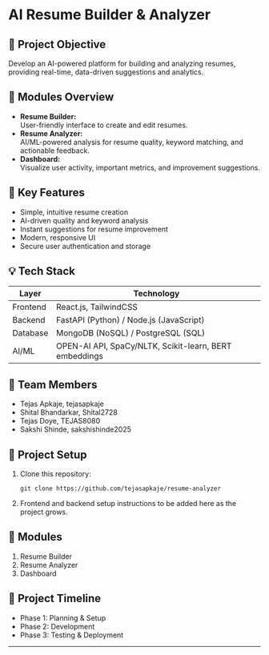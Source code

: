 # AI Resume Builder & Analyzer

## 📌 Project Objective
Develop an AI-powered platform for building and analyzing resumes, providing real-time, data-driven suggestions and analytics.

## 🧩 Modules Overview

- **Resume Builder:**  
  User-friendly interface to create and edit resumes.
- **Resume Analyzer:**  
  AI/ML-powered analysis for resume quality, keyword matching, and actionable feedback.
- **Dashboard:**  
  Visualize user activity, important metrics, and improvement suggestions.

## 🌟 Key Features

- Simple, intuitive resume creation
- AI-driven quality and keyword analysis
- Instant suggestions for resume improvement
- Modern, responsive UI
- Secure user authentication and storage

## 💡 Tech Stack

| Layer     | Technology                               |
|-----------|------------------------------------------|
| Frontend  | React.js, TailwindCSS                    |
| Backend   | FastAPI (Python) / Node.js (JavaScript)  |
| Database  | MongoDB (NoSQL) / PostgreSQL (SQL)       |
| AI/ML     | OPEN-AI API, SpaCy/NLTK, Scikit-learn, BERT embeddings |

## 👥 Team Members

- Tejas Apkaje, tejasapkaje
- Shital Bhandarkar, Shital2728 
- Tejas Doye, TEJAS8080
- Sakshi Shinde, sakshishinde2025

## 🚀 Project Setup

1. Clone this repository:
    ```
    git clone https://github.com/tejasapkaje/resume-analyzer
    ```

2. Frontend and backend setup instructions to be added here as the project grows.

## 📝 Modules

1. Resume Builder
2. Resume Analyzer
3. Dashboard

## 📅 Project Timeline

- Phase 1: Planning & Setup
- Phase 2: Development
- Phase 3: Testing & Deployment

---
